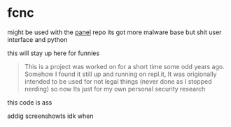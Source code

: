 # fcnc
might be used with the [panel](https://github.com/cloudirector/panel) repo its got more malware base but shit user interface and python

this will stay up here for funnies 

> This is a project was worked on for a short time some odd years ago. Somehow I found it still up and running on repl.it, It was origionally intended to be used for not legal things (never done as I stopped nerding) so now Its just for my own personal security research

this code is ass

addig screenshowts idk when